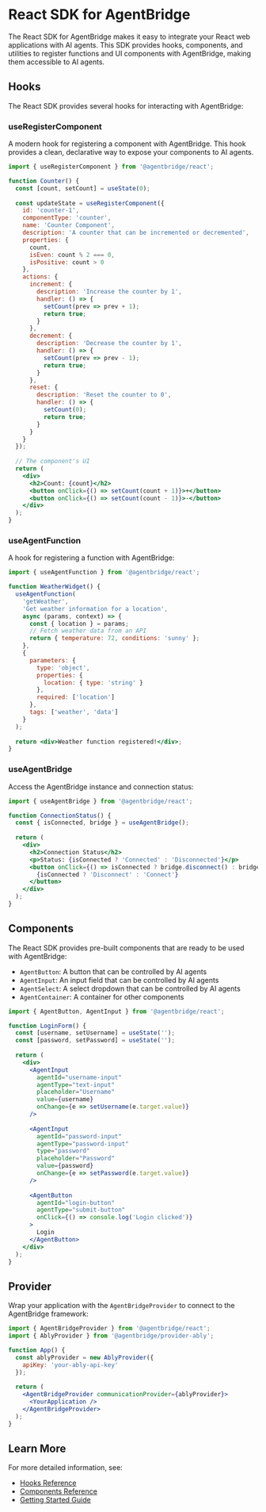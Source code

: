 # React SDK for AgentBridge

The React SDK for AgentBridge makes it easy to integrate your React web applications with AI agents. This SDK provides hooks, components, and utilities to register functions and UI components with AgentBridge, making them accessible to AI agents.

## Hooks

The React SDK provides several hooks for interacting with AgentBridge:

### useRegisterComponent

A modern hook for registering a component with AgentBridge. This hook provides a clean, declarative way to expose your components to AI agents.

```jsx
import { useRegisterComponent } from '@agentbridge/react';

function Counter() {
  const [count, setCount] = useState(0);
  
  const updateState = useRegisterComponent({
    id: 'counter-1',
    componentType: 'counter',
    name: 'Counter Component',
    description: 'A counter that can be incremented or decremented',
    properties: {
      count,
      isEven: count % 2 === 0,
      isPositive: count > 0
    },
    actions: {
      increment: {
        description: 'Increase the counter by 1',
        handler: () => {
          setCount(prev => prev + 1);
          return true;
        }
      },
      decrement: {
        description: 'Decrease the counter by 1',
        handler: () => {
          setCount(prev => prev - 1);
          return true;
        }
      },
      reset: {
        description: 'Reset the counter to 0',
        handler: () => {
          setCount(0);
          return true;
        }
      }
    }
  });
  
  // The component's UI
  return (
    <div>
      <h2>Count: {count}</h2>
      <button onClick={() => setCount(count + 1)}>+</button>
      <button onClick={() => setCount(count - 1)}>-</button>
    </div>
  );
}
```

### useAgentFunction

A hook for registering a function with AgentBridge:

```jsx
import { useAgentFunction } from '@agentbridge/react';

function WeatherWidget() {
  useAgentFunction(
    'getWeather',
    'Get weather information for a location',
    async (params, context) => {
      const { location } = params;
      // Fetch weather data from an API
      return { temperature: 72, conditions: 'sunny' };
    },
    {
      parameters: {
        type: 'object',
        properties: {
          location: { type: 'string' }
        },
        required: ['location']
      },
      tags: ['weather', 'data']
    }
  );
  
  return <div>Weather function registered!</div>;
}
```

### useAgentBridge

Access the AgentBridge instance and connection status:

```jsx
import { useAgentBridge } from '@agentbridge/react';

function ConnectionStatus() {
  const { isConnected, bridge } = useAgentBridge();
  
  return (
    <div>
      <h2>Connection Status</h2>
      <p>Status: {isConnected ? 'Connected' : 'Disconnected'}</p>
      <button onClick={() => isConnected ? bridge.disconnect() : bridge.connect()}>
        {isConnected ? 'Disconnect' : 'Connect'}
      </button>
    </div>
  );
}
```

## Components

The React SDK provides pre-built components that are ready to be used with AgentBridge:

- `AgentButton`: A button that can be controlled by AI agents
- `AgentInput`: An input field that can be controlled by AI agents
- `AgentSelect`: A select dropdown that can be controlled by AI agents
- `AgentContainer`: A container for other components

```jsx
import { AgentButton, AgentInput } from '@agentbridge/react';

function LoginForm() {
  const [username, setUsername] = useState('');
  const [password, setPassword] = useState('');
  
  return (
    <div>
      <AgentInput
        agentId="username-input"
        agentType="text-input"
        placeholder="Username"
        value={username}
        onChange={e => setUsername(e.target.value)}
      />
      
      <AgentInput
        agentId="password-input"
        agentType="password-input"
        type="password"
        placeholder="Password"
        value={password}
        onChange={e => setPassword(e.target.value)}
      />
      
      <AgentButton
        agentId="login-button"
        agentType="submit-button"
        onClick={() => console.log('Login clicked')}
      >
        Login
      </AgentButton>
    </div>
  );
}
```

## Provider

Wrap your application with the `AgentBridgeProvider` to connect to the AgentBridge framework:

```jsx
import { AgentBridgeProvider } from '@agentbridge/react';
import { AblyProvider } from '@agentbridge/provider-ably';

function App() {
  const ablyProvider = new AblyProvider({
    apiKey: 'your-ably-api-key'
  });
  
  return (
    <AgentBridgeProvider communicationProvider={ablyProvider}>
      <YourApplication />
    </AgentBridgeProvider>
  );
}
```

## Learn More

For more detailed information, see:

- [Hooks Reference](hooks.md)
- [Components Reference](components.md)
- [Getting Started Guide](getting-started.md) 